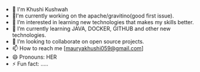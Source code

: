 - 👋 I'm Khushi Kushwah
- 👀I'm currently working on the apache/gravitino(good first issue).
- 👀 I’m interested in learning new technologies that makes my skills better.
- 🌱 I’m currently learning JAVA, DOCKER, GITHUB and other new technologies. 
- 💞️ I’m looking to collaborate on open source projects.
- 📫 How to reach me [mauryakhushi059@gmail.com]
- 😄 Pronouns: HER
- ⚡ Fun fact: .....

